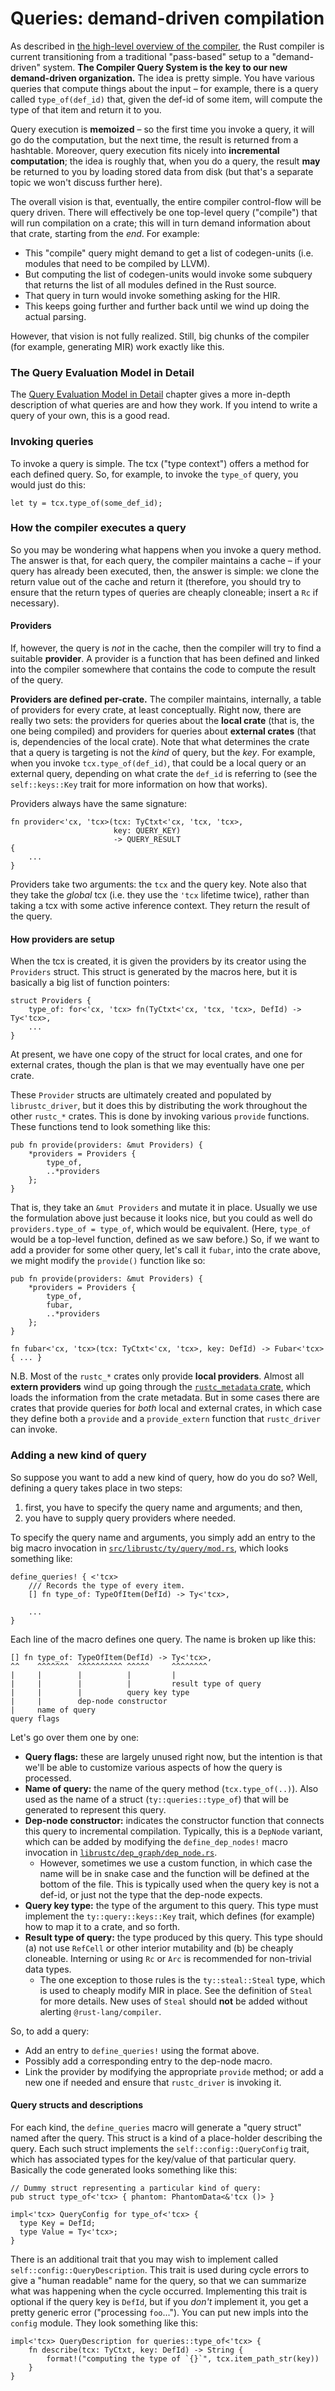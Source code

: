 # Queries: demand-driven compilation

As described in [the high-level overview of the compiler][hl], the
Rust compiler is current transitioning from a traditional "pass-based"
setup to a "demand-driven" system. **The Compiler Query System is the
key to our new demand-driven organization.** The idea is pretty
simple. You have various queries that compute things about the input
– for example, there is a query called `type_of(def_id)` that, given
the def-id of some item, will compute the type of that item and return
it to you.

[hl]: high-level-overview.html

Query execution is **memoized** – so the first time you invoke a
query, it will go do the computation, but the next time, the result is
returned from a hashtable. Moreover, query execution fits nicely into
**incremental computation**; the idea is roughly that, when you do a
query, the result **may** be returned to you by loading stored data
from disk (but that's a separate topic we won't discuss further here).

The overall vision is that, eventually, the entire compiler
control-flow will be query driven. There will effectively be one
top-level query ("compile") that will run compilation on a crate; this
will in turn demand information about that crate, starting from the
*end*.  For example:

- This "compile" query might demand to get a list of codegen-units
  (i.e. modules that need to be compiled by LLVM).
- But computing the list of codegen-units would invoke some subquery
  that returns the list of all modules defined in the Rust source.
- That query in turn would invoke something asking for the HIR.
- This keeps going further and further back until we wind up doing the
  actual parsing.

However, that vision is not fully realized. Still, big chunks of the
compiler (for example, generating MIR) work exactly like this.

### The Query Evaluation Model in Detail

The [Query Evaluation Model in Detail][query-model] chapter gives a more
in-depth description of what queries are and how they work.
If you intend to write a query of your own, this is a good read.

### Invoking queries

To invoke a query is simple. The tcx ("type context") offers a method
for each defined query. So, for example, to invoke the `type_of`
query, you would just do this:

```rust,ignore
let ty = tcx.type_of(some_def_id);
```

### How the compiler executes a query

So you may be wondering what happens when you invoke a query
method. The answer is that, for each query, the compiler maintains a
cache – if your query has already been executed, then, the answer is
simple: we clone the return value out of the cache and return it
(therefore, you should try to ensure that the return types of queries
are cheaply cloneable; insert a `Rc` if necessary).

#### Providers

If, however, the query is *not* in the cache, then the compiler will
try to find a suitable **provider**. A provider is a function that has
been defined and linked into the compiler somewhere that contains the
code to compute the result of the query.

**Providers are defined per-crate.** The compiler maintains,
internally, a table of providers for every crate, at least
conceptually. Right now, there are really two sets: the providers for
queries about the **local crate** (that is, the one being compiled)
and providers for queries about **external crates** (that is,
dependencies of the local crate). Note that what determines the crate
that a query is targeting is not the *kind* of query, but the *key*.
For example, when you invoke `tcx.type_of(def_id)`, that could be a
local query or an external query, depending on what crate the `def_id`
is referring to (see the `self::keys::Key` trait for more information
on how that works).

Providers always have the same signature:

```rust,ignore
fn provider<'cx, 'tcx>(tcx: TyCtxt<'cx, 'tcx, 'tcx>,
                       key: QUERY_KEY)
                       -> QUERY_RESULT
{
    ...
}
```

Providers take two arguments: the `tcx` and the query key. Note also
that they take the *global* tcx (i.e. they use the `'tcx` lifetime
twice), rather than taking a tcx with some active inference context.
They return the result of the query.

####  How providers are setup

When the tcx is created, it is given the providers by its creator using
the `Providers` struct. This struct is generated by the macros here, but it
is basically a big list of function pointers:

```rust,ignore
struct Providers {
    type_of: for<'cx, 'tcx> fn(TyCtxt<'cx, 'tcx, 'tcx>, DefId) -> Ty<'tcx>,
    ...
}
```

At present, we have one copy of the struct for local crates, and one
for external crates, though the plan is that we may eventually have
one per crate.

These `Provider` structs are ultimately created and populated by
`librustc_driver`, but it does this by distributing the work
throughout the other `rustc_*` crates. This is done by invoking
various `provide` functions. These functions tend to look something
like this:

```rust,ignore
pub fn provide(providers: &mut Providers) {
    *providers = Providers {
        type_of,
        ..*providers
    };
}
```

That is, they take an `&mut Providers` and mutate it in place. Usually
we use the formulation above just because it looks nice, but you could
as well do `providers.type_of = type_of`, which would be equivalent.
(Here, `type_of` would be a top-level function, defined as we saw
before.) So, if we want to add a provider for some other query,
let's call it `fubar`, into the crate above, we might modify the `provide()`
function like so:

```rust,ignore
pub fn provide(providers: &mut Providers) {
    *providers = Providers {
        type_of,
        fubar,
        ..*providers
    };
}

fn fubar<'cx, 'tcx>(tcx: TyCtxt<'cx, 'tcx>, key: DefId) -> Fubar<'tcx> { ... }
```

N.B. Most of the `rustc_*` crates only provide **local
providers**. Almost all **extern providers** wind up going through the
[`rustc_metadata` crate][rustc_metadata], which loads the information from the
crate metadata. But in some cases there are crates that provide queries for
*both* local and external crates, in which case they define both a
`provide` and a `provide_extern` function that `rustc_driver` can
invoke.

[rustc_metadata]: https://github.com/rust-lang/rust/tree/master/src/librustc_metadata

### Adding a new kind of query

So suppose you want to add a new kind of query, how do you do so?
Well, defining a query takes place in two steps:

1. first, you have to specify the query name and arguments; and then,
2. you have to supply query providers where needed.

To specify the query name and arguments, you simply add an entry to
the big macro invocation in
[`src/librustc/ty/query/mod.rs`][query-mod], which looks something like:

[query-mod]: https://doc.rust-lang.org/nightly/nightly-rustc/rustc/ty/query/index.html

```rust,ignore
define_queries! { <'tcx>
    /// Records the type of every item.
    [] fn type_of: TypeOfItem(DefId) -> Ty<'tcx>,

    ...
}
```

Each line of the macro defines one query. The name is broken up like this:

```rust,ignore
[] fn type_of: TypeOfItem(DefId) -> Ty<'tcx>,
^^    ^^^^^^^  ^^^^^^^^^^ ^^^^^     ^^^^^^^^
|     |        |          |         |
|     |        |          |         result type of query
|     |        |          query key type
|     |        dep-node constructor
|     name of query
query flags
```

Let's go over them one by one:

- **Query flags:** these are largely unused right now, but the intention
  is that we'll be able to customize various aspects of how the query is
  processed.
- **Name of query:** the name of the query method
  (`tcx.type_of(..)`). Also used as the name of a struct
  (`ty::queries::type_of`) that will be generated to represent
  this query.
- **Dep-node constructor:** indicates the constructor function that
  connects this query to incremental compilation. Typically, this is a
  `DepNode` variant, which can be added by modifying the
  `define_dep_nodes!` macro invocation in
  [`librustc/dep_graph/dep_node.rs`][dep-node].
  - However, sometimes we use a custom function, in which case the
    name will be in snake case and the function will be defined at the
    bottom of the file. This is typically used when the query key is
    not a def-id, or just not the type that the dep-node expects.
- **Query key type:** the type of the argument to this query.
  This type must implement the `ty::query::keys::Key` trait, which
  defines (for example) how to map it to a crate, and so forth.
- **Result type of query:** the type produced by this query. This type
  should (a) not use `RefCell` or other interior mutability and (b) be
  cheaply cloneable. Interning or using `Rc` or `Arc` is recommended for
  non-trivial data types.
  - The one exception to those rules is the `ty::steal::Steal` type,
    which is used to cheaply modify MIR in place. See the definition
    of `Steal` for more details. New uses of `Steal` should **not** be
    added without alerting `@rust-lang/compiler`.

[dep-node]: https://doc.rust-lang.org/nightly/nightly-rustc/rustc/dep_graph/struct.DepNode.html

So, to add a query:

- Add an entry to `define_queries!` using the format above.
- Possibly add a corresponding entry to the dep-node macro.
- Link the provider by modifying the appropriate `provide` method;
  or add a new one if needed and ensure that `rustc_driver` is invoking it.

#### Query structs and descriptions

For each kind, the `define_queries` macro will generate a "query struct"
named after the query. This struct is a kind of a place-holder
describing the query. Each such struct implements the
`self::config::QueryConfig` trait, which has associated types for the
key/value of that particular query. Basically the code generated looks something
like this:

```rust,ignore
// Dummy struct representing a particular kind of query:
pub struct type_of<'tcx> { phantom: PhantomData<&'tcx ()> }

impl<'tcx> QueryConfig for type_of<'tcx> {
  type Key = DefId;
  type Value = Ty<'tcx>;
}
```

There is an additional trait that you may wish to implement called
`self::config::QueryDescription`. This trait is used during cycle
errors to give a "human readable" name for the query, so that we can
summarize what was happening when the cycle occurred. Implementing
this trait is optional if the query key is `DefId`, but if you *don't*
implement it, you get a pretty generic error ("processing `foo`...").
You can put new impls into the `config` module. They look something like this:

```rust,ignore
impl<'tcx> QueryDescription for queries::type_of<'tcx> {
    fn describe(tcx: TyCtxt, key: DefId) -> String {
        format!("computing the type of `{}`", tcx.item_path_str(key))
    }
}
```

[query-model]: queries/query-evaluation-model-in-detail.html
